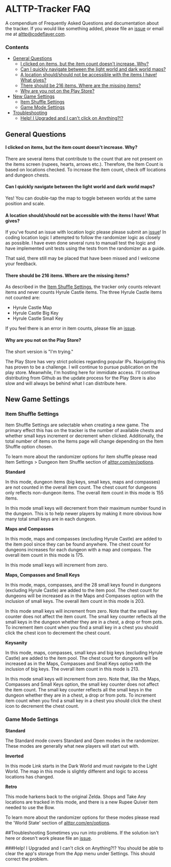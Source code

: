 # ALTTP-Tracker FAQ

A compendium of Frequently Asked Questions and documentation about the tracker. If you would like something added, please file an
[issue](https://github.com/thecodeflayer/alttp-tracker/issues) or email me at [alttp@codeflayer.com](mailto:alttp@codeflayer.com).

### Contents
- [General Questions](#general-questions)
    - [I clicked on items, but the item count doesn't increase. Why?](#i-clicked-on-items-but-the-item-count-doesnt-increase-why)
    - [Can I quickly navigate between the light world and dark world maps?](#can-i-quickly-navigate-between-the-light-world-and-dark-world-maps)
    - [A location should/should not be accessible with the items I have! What gives?](#a-location-shouldshould-not-be-accessible-with-the-items-i-have-what-gives)
    - [There should be 216 items. Where are the missing items?](#there-should-be-216-items-where-are-the-missing-items)
    - [Why are you not on the Play Store?](#why-are-you-not-on-the-play-store)
- [New Game Settings](#new-game-settings)
    - [Item Shuffle Settings](#item-shuffle-settings)
    - [Game Mode Settings](#game-mode-settings)
- [Troubleshooting](#troubleshooting)
    - [Help! I Upgraded and I can't click on Anything?!?](#help-i-upgraded-and-i-cant-click-on-anything)

## General Questions

#### I clicked on items, but the item count doesn't increase. Why?

There are several items that contribute to the count that are not present on the items screen (rupees, hearts, arrows etc.).
Therefore, the Item Count is based on locations checked. To increase the item count, check off locations and dungeon chests.

#### Can I quickly navigate between the light world and dark world maps?

Yes! You can double-tap the map to toggle between worlds at the same position and scale.

#### A location should/should not be accessible with the items I have! What gives?

If you've found an issue with location logic please please submit an [issue](https://github.com/thecodeflayer/alttp-tracker/issues)!
In coding location logic I attempted to follow the randomizer logic as closely as possible. I have even done several runs to manuall test
the logic and have implemented unit tests using the tests from the randomizer as a guide. 

That said, there still may be placed that have been missed and I welcome your feedback.

#### There should be 216 items. Where are the missing items?

As described in the [Item Shuffle Settings](#item-shuffle-settings), the tracker only counts relevant items and never counts Hyrule Castle items. The three Hyrule Castle items not counted are:

- Hyrule Castle Map
- Hyrule Castle Big Key
- Hyrule Castle Small Key

If you feel there is an error in item counts, please file an [issue](https://github.com/thecodeflayer/alttp-tracker/issues).

#### Why are you not on the Play Store?
The short version is "I'm trying."

The Play Store has very strict policies regarding popular IPs. Navigating this has proven to be a challenge. I will continue to pursue publication on the play store. Meanwhile, I'm hosting here for immidiate access. I'll continue distributing from Github as the update process for the Play Store is also slow and will always be behind what I can distribute here.


## New Game Settings

### Item Shuffle Settings
Item Shuffle Settings are selectable when creating a new game.
The primary effect this has on the tracker is the number of available chests and whether small keys increment or decrement when clicked.
Additionally, the total number of items on the Items page will change depending on the Item Shuffle option chosen.

To learn more about the randomizer options for item shuffle please read Item Settings > Dungeon Item Shuffle section of
[alttpr.com/en/options](https://alttpr.com/en/options).

**Standard**

In this mode, dungeon items (big keys, small keys, maps and compasses) are not counted in the overall item count.
The chest count for dungeons only reflects non-dungeon items. The overall item count in this mode is 155 items.

In this mode small keys will decrement from their maximum number found in the dungeon.
This is to help newer players by making it more obvious how many total small keys are in each dungeon.

**Maps and Compasses**

In this mode, maps and compasses (excluding Hyrule Castle) are added to the item pool since they can be found anywhere.
The chest count for dungeons increases for each dungeon with a map and compass. The overall item count in this mode is 175.

In this mode small keys will increment from zero.

**Maps, Compasses and Small Keys**

In this mode, maps, compasses, and the 28 small keys found in dungeons (excluding Hyrule Castle) are added to the item pool.
The chest count for dungeons will be increased as in the Maps and Compasses option with the inclusion of small keys.
The overall item count in this mode is 203.

In this mode small keys will increment from zero. Note that the small key counter does not affect the item count.
The small key counter reflects all the small keys in the dungeon whether they are in a chest, a drop or from pots.
To increment item count when you find a small key in a chest you should click the chest icon to decrement the chest count.

**Keysanity**

In this mode, maps, compasses, small keys and big keys (excluding Hyrule Castle) are added to the item pool.
The chest count for dungeons will be increased as in the Maps, Compasses and Small Keys option with the inclusion of big keys.
The overall item count in this mode is 213.

In this mode small keys will increment from zero. Note that, like the Maps, Compasses and Small Keys option, the small key counter does not affect the item count.
The small key counter reflects all the small keys in the dungeon whether they are in a chest, a drop or from pots.
To increment item count when you find a small key in a chest you should click the chest icon to decrement the chest count.

### Game Mode Settings

**Standard**

The Standard mode covers Standard and Open modes in the randomizer. These modes are generally what new players will start out with.

**Inverted**

In this mode Link starts in the Dark World and must navigate to the Light World.
The map in this mode is slightly different and logic to access locations has changed.

**Retro**

This mode harkens back to the original Zelda. Shops and Take Any locations are tracked in this mode, 
and there is a new Rupee Quiver item needed to use the Bow. 

To learn more about the randomizer options for these modes please read the 'World State' section of
[alttpr.com/en/options](https://alttpr.com/en/options).

##Troubleshooting
Sometimes you run into problems. If the solution isn't here or doesn't work please file an [issue](https://github.com/thecodeflayer/alttp-tracker/issues).

###Help! I Upgraded and I can't click on Anything?!?
You should be able to clear the app's storage from the App menu under Settings.
This should correct the problem.
